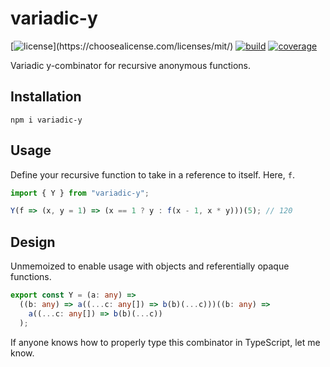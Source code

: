 # variadic-y

[![license](https://img.shields.io/github/license/poteat/variadic-y.svg?)](https://choosealicense.com/licenses/mit/)
[![build](https://travis-ci.org/poteat/variadic-y.svg?branch=master)](https://travis-ci.org/poteat/variadic-y)
[![coverage](https://img.shields.io/codecov/c/github/poteat/variadic-y.svg)](https://codecov.io/gh/poteat/variadic-y)

Variadic y-combinator for recursive anonymous functions.

## Installation

```shell
npm i variadic-y
```

## Usage

Define your recursive function to take in a reference to itself. Here, `f`.

```ts
import { Y } from "variadic-y";

Y(f => (x, y = 1) => (x == 1 ? y : f(x - 1, x * y)))(5); // 120
```

## Design

Unmemoized to enable usage with objects and referentially opaque functions.

```ts
export const Y = (a: any) =>
  ((b: any) => a((...c: any[]) => b(b)(...c)))((b: any) =>
    a((...c: any[]) => b(b)(...c))
  );
```

If anyone knows how to properly type this combinator in TypeScript, let me know.
